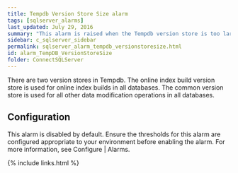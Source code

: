 ```yaml
---
title: Tempdb Version Store Size alarm
tags: [sqlserver_alarms]
last_updated: July 29, 2016
summary: "This alarm is raised when the Tempdb version store is too large for your environment."
sidebar: c_sqlserver_sidebar
permalink: sqlserver_alarm_tempdb_versionstoresize.html
id: alarm_TempDB_VersionStoreSize
folder: ConnectSQLServer
---
```






There are two version stores in Tempdb. The online index build version store is used for online index builds in all databases. The common version store is used for all other data modification operations in all databases.

## Configuration

This alarm is disabled by default. Ensure the thresholds for this alarm are configured appropriate to your environment before enabling the alarm. For more information, see Configure \| Alarms.

{% include links.html %}
